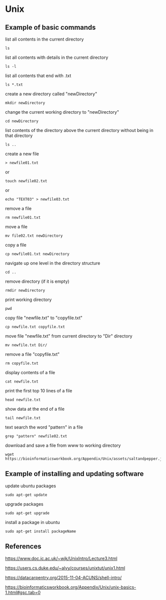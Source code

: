 # Unix
## Example of basic commands

list all contents in the current directory
```
ls
```
list all contents with details in the current directory
```
ls -l
```

list all contents that end with .txt
```
ls *.txt
```

create a new directory called "newDirectory"
```
mkdir newDirectory
```

change the current working directory to "newDirectory"
```
cd newDirectory
```

list contents of the directory above the current directory without being in that directory
```
ls ..
```

create a new file
```
> newfile01.txt
```
 or

 ```
touch newfile02.txt
```

or

```
echo "TEXT03" > newfile03.txt
```

remove a file
```
rm newfile01.txt
```

move a file
```
mv file02.txt newDirectory
```


copy a file
```
cp newfile01.txt newDirectory
```


navigate up one level in the directory structure
```
cd ..
```

remove directory (if it is empty)
```
rmdir newDirectory
```

print working directory
```
pwd
```

copy file "newfile.txt" to "copyfile.txt"
```
cp newfile.txt copyfile.txt
```

move file "newfile.txt" from current directory to "Dir" directory
```
mv newfile.txt Dir/
```

remove a file "copyfile.txt"
```
rm copyfile.txt
```

display contents of a file
```
cat newfile.txt 
```

print the first top 10 lines of a file
```
head newfile.txt
```

show data at the end of a file
```
tail newfile.txt
```

text search the word "pattern" in a file
```
grep "pattern" newfile02.txt
```

download and save a file from www to working directory
```
wget https://bioinformaticsworkbook.org/Appendix/Unix/assets/saltandpepper.jpg
```


## Example of installing and updating software

update ubuntu packages
```
sudo apt-get update
```

upgrade packages
```
sudo apt-get upgrade
```

install a package in ubuntu
```
sudo apt-get install packageName
```


## References
https://www.doc.ic.ac.uk/~wjk/UnixIntro/Lecture3.html

https://users.cs.duke.edu/~alvy/courses/unixtut/unix1.html

https://datacarpentry.org/2015-11-04-ACUNS/shell-intro/

https://bioinformaticsworkbook.org/Appendix/Unix/unix-basics-1.html#gsc.tab=0
